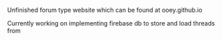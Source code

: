 Unfinished forum type website which can be found at ooey.github.io

Currently working on implementing firebase db to store and load threads from
